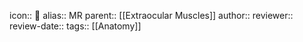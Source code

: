icon:: 💪
alias:: MR
parent:: [[Extraocular Muscles]] 
author:: 
reviewer::
review-date::
tags:: [[Anatomy]]
